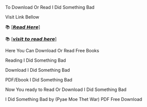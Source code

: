 To Download Or Read I Did Something Bad

Visit Link Bellow

📚 [[𝙍𝙚𝙖𝙙 𝙃𝙚𝙧𝙚]](https://slicefile.web.app/krakenfiles/203578726)

📚 [[𝙫𝙞𝙨𝙞𝙩 𝙩𝙤 𝙧𝙚𝙖𝙙 𝙝𝙚𝙧𝙚]](https://uk.ebookarea.xyz/?book=203578726-i-did-something-bad)

Here You Can Download Or Read Free Books

Reading I Did Something Bad

Download I Did Something Bad

PDF/Ebook I Did Something Bad

Now You ready to Read Or Download I Did Something Bad

I Did Something Bad by (Pyae Moe Thet War) PDF Free Download
